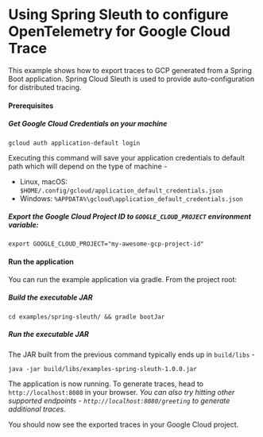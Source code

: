 # Using Spring Sleuth to configure OpenTelemetry for Google Cloud Trace

This example shows how to export traces to GCP generated from a Spring Boot application.
Spring Cloud Sleuth is used to provide auto-configuration for distributed tracing. 

#### Prerequisites

##### Get Google Cloud Credentials on your machine

```shell
gcloud auth application-default login
```
Executing this command will save your application credentials to default path which will depend on the type of machine -
- Linux, macOS: `$HOME/.config/gcloud/application_default_credentials.json`
- Windows: `%APPDATA%\gcloud\application_default_credentials.json`

##### Export the Google Cloud Project ID to `GOOGLE_CLOUD_PROJECT` environment variable:

```shell
export GOOGLE_CLOUD_PROJECT="my-awesome-gcp-project-id"
```

#### Run the application

You can run the example application via gradle. From the project root:

##### Build the executable JAR

```shell
cd examples/spring-sleuth/ && gradle bootJar
```

##### Run the executable JAR

The JAR built from the previous command typically ends up in `build/libs` -

```shell
java -jar build/libs/examples-spring-sleuth-1.0.0.jar
```

The application is now running. To generate traces, head to `http://localhost:8080` in your browser.
*You can also try hitting other supported endpoints - `http://localhost:8080/greeting` to generate additional traces.*

You should now see the exported traces in your Google Cloud project.
